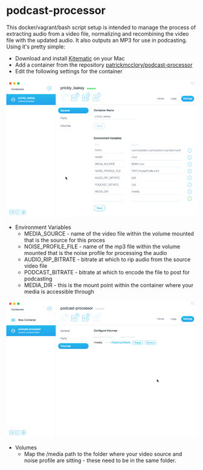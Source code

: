 # podcast-processor

This docker/vagrant/bash script setup is intended to manage the process of extracting audio from a video file, normalizing and recombining the video file with the updated audio.  It also outputs an MP3 for use in podcasting.  Using it's pretty simple:

* Download and install [Kitematic](https://kitematic.com/download/) on your Mac
* Add a container from the repository [patrickmcclory/podcast-processor](https://registry.hub.docker.com/u/patrickmcclory/podcast-processor/)
* Edit the following settings for the container

![Kitematic Settings - General](images/kitematic-general.png)

  * Environment Variables
    * MEDIA_SOURCE - name of the video file within the volume mounted that is the source for this proces
    * NOISE_PROFILE_FILE - name of the mp3 file within the volume mounted that is the noise profile for processing the audio
    * AUDIO_RIP_BITRATE - bitrate at which to rip audio from the source video file
    * PODCAST_BITRATE - bitrate at which to encode the file to post for podcasting
    * MEDIA_DIR - this is the mount point within the container where your media is accessible through

![Kitematic Settings - Volumes](images/kitematic-volumes.png)

  * Volumes
    * Map the /media path to the folder where your video source and noise profile are sitting - these need to be in the same folder.
